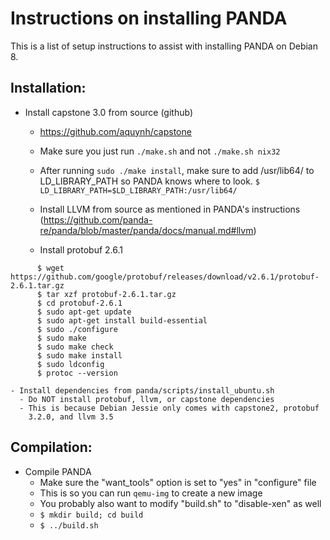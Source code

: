 # Instructions on installing PANDA

This is a list of setup instructions to assist with installing PANDA
on Debian 8.

## Installation:
  - Install capstone 3.0 from source (github)
    - https://github.com/aquynh/capstone
    - Make sure you just run `./make.sh` and not `./make.sh nix32`
    - After running `sudo ./make install`, make sure to add /usr/lib64/
      to LD_LIBRARY_PATH so PANDA knows where to look.
      `$ LD_LIBRARY_PATH=$LD_LIBRARY_PATH:/usr/lib64/`

    - Install LLVM from source as mentioned in PANDA's instructions
      (https://github.com/panda-re/panda/blob/master/panda/docs/manual.md#llvm)

    - Install protobuf 2.6.1
```
      $ wget https://github.com/google/protobuf/releases/download/v2.6.1/protobuf-2.6.1.tar.gz
      $ tar xzf protobuf-2.6.1.tar.gz
      $ cd protobuf-2.6.1
      $ sudo apt-get update
      $ sudo apt-get install build-essential
      $ sudo ./configure
      $ sudo make
      $ sudo make check
      $ sudo make install
      $ sudo ldconfig
      $ protoc --version
```

    - Install dependencies from panda/scripts/install_ubuntu.sh
      - Do NOT install protobuf, llvm, or capstone dependencies
      - This is because Debian Jessie only comes with capstone2, protobuf
        3.2.0, and llvm 3.5

## Compilation:
  - Compile PANDA
    - Make sure the "want_tools" option is set to "yes" in "configure" file
    - This is so you can run `qemu-img` to create a new image
    - You probably also want to modify "build.sh" to "disable-xen" as well
    - `$ mkdir build; cd build`
    - `$ ../build.sh`
